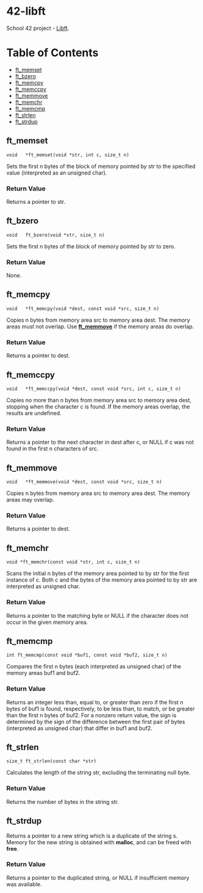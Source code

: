 # 42-libft
School 42 project - [Libft](libft.en.pdf).
# Table of Contents
* [ft_memset](#ft_memset)
* [ft_bzero](#ft_bzero)
* [ft_memcpy](#ft_memcpy)
* [ft_memccpy](#ft_memccpy)
* [ft_memmove](#ft_memmove)
* [ft_memchr](#ft_memchr)
* [ft_memcmp](#ft_memcmp)
* [ft_strlen](#ft_strlen)
* [ft_strdup](#ft_strdup)
## ft_memset
`void	*ft_memset(void *str, int c, size_t n)`

Sets the first n bytes of the block of memory pointed by str to the specified value (interpreted as an unsigned char).
### Return Value
Returns a pointer to str.
## ft_bzero
`void	ft_bzero(void *str, size_t n)`

Sets the first n bytes of the block of memory pointed by str to zero.
### Return Value
None.
## ft_memcpy
`void	*ft_memcpy(void *dest, const void *src, size_t n)`

Copies n bytes from memory area src to memory area dest. The memory areas must not overlap. Use **[ft_memmove](#ft_memmove)** if the memory areas do overlap.
### Return Value
Returns a pointer to dest.
## ft_memccpy
`void	*ft_memccpy(void *dest, const void *src, int c, size_t n)`

Copies no more than n bytes from memory area src to memory area dest, stopping when the character c is found. If the memory areas overlap, the results are undefined.
### Return Value
Returns a pointer to the next character in dest after c, or NULL if c was not found in the first n characters of src.
## ft_memmove
`void	*ft_memmove(void *dest, const void *src, size_t n)`

Copies n bytes from memory area src to memory area dest. The memory areas may overlap.
### Return Value
Returns a pointer to dest.
## ft_memchr
`void *ft_memchr(const void *str, int c, size_t n)`

Scans the initial n bytes of the memory area pointed to by str for the first instance of c. Both c and the bytes of the memory area pointed to by str are interpreted as unsigned char.
### Return Value
Returns a pointer to the matching byte or NULL if the character does not occur in the given memory area.
## ft_memcmp
`int ft_memcmp(const void *buf1, const void *buf2, size_t n)`

Compares the first n bytes (each interpreted as unsigned char) of the memory areas buf1 and buf2.
### Return Value
Returns an integer less than, equal to, or greater than zero if the first n bytes of buf1 is found, respectively, to be less than, to match, or be greater than the first n bytes of buf2.
For a nonzero return value, the sign is determined by the sign of the difference between the first pair of bytes (interpreted as unsigned char) that differ in buf1 and buf2.
## ft_strlen
`size_t	ft_strlen(const char *str)`

Calculates the length of the string str, excluding the terminating null byte.
### Return Value
Returns the number of bytes in the string str.
## ft_strdup
Returns a pointer to a new string which is a duplicate of the string s. Memory for the new string is obtained with **malloc**, and can be freed with **free**.
### Return Value
Returns a pointer to the duplicated string, or NULL if insufficient memory was available.
